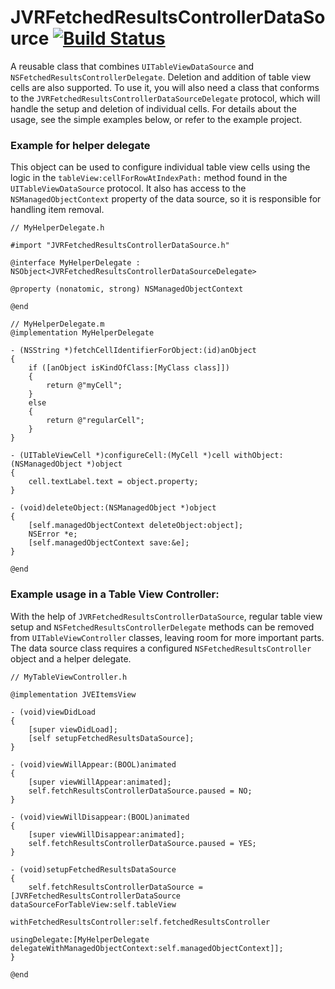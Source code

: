 JVRFetchedResultsControllerDataSource [![Build Status](https://travis-ci.org/jozsef-vesza/JVRFetchedResultsControllerDataSource.svg?branch=master)](https://travis-ci.org/jozsef-vesza/JVRFetchedResultsControllerDataSource)
=====================================

A reusable class that combines `UITableViewDataSource` and `NSFetchedResultsControllerDelegate`. Deletion and addition of table view cells are also supported. To use it, you will also need a class that conforms to the `JVRFetchedResultsControllerDataSourceDelegate` protocol, which will handle the setup and deletion of individual cells. For details about the usage, see the simple examples below, or refer to the example project.

### Example for helper delegate
This object can be used to configure individual table view cells using the logic in the `tableView:cellForRowAtIndexPath:` method found in the `UITableViewDataSource` protocol. It also has access to the `NSManagedObjectContext` property of the data source, so it is responsible for handling item removal.

```objc
// MyHelperDelegate.h

#import "JVRFetchedResultsControllerDataSource.h"

@interface MyHelperDelegate : NSObject<JVRFetchedResultsControllerDataSourceDelegate>

@property (nonatomic, strong) NSManagedObjectContext

@end

// MyHelperDelegate.m
@implementation MyHelperDelegate

- (NSString *)fetchCellIdentifierForObject:(id)anObject
{
    if ([anObject isKindOfClass:[MyClass class]])
    {
        return @"myCell";
    }
    else
    {
        return @"regularCell";
    }
}

- (UITableViewCell *)configureCell:(MyCell *)cell withObject:(NSManagedObject *)object
{
    cell.textLabel.text = object.property;
}

- (void)deleteObject:(NSManagedObject *)object
{
    [self.managedObjectContext deleteObject:object];
    NSError *e;
    [self.managedObjectContext save:&e];
}

@end
```

### Example usage in a Table View Controller:
With the help of `JVRFetchedResultsControllerDataSource`, regular table view setup and `NSFetchedResultsControllerDelegate` methods can be removed from `UITableViewController` classes, leaving room for more important parts. The data source class requires a configured `NSFetchedResultsController` object and a helper delegate.

```objc
// MyTableViewController.h

@implementation JVEItemsView

- (void)viewDidLoad
{
    [super viewDidLoad];
    [self setupFetchedResultsDataSource];
}

- (void)viewWillAppear:(BOOL)animated
{
    [super viewWillAppear:animated];
    self.fetchResultsControllerDataSource.paused = NO;
}

- (void)viewWillDisappear:(BOOL)animated
{
    [super viewWillDisappear:animated];
    self.fetchResultsControllerDataSource.paused = YES;
}

- (void)setupFetchedResultsDataSource
{
    self.fetchResultsControllerDataSource = [JVRFetchedResultsControllerDataSource dataSourceForTableView:self.tableView
                                                                             withFetchedResultsController:self.fetchedResultsController
                                                                                            usingDelegate:[MyHelperDelegate delegateWithManagedObjectContext:self.managedObjectContext]];
}

@end
```
